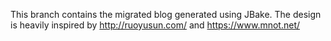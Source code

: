 This branch contains the migrated blog generated using JBake. The design is heavily inspired by http://ruoyusun.com/ and https://www.mnot.net/

